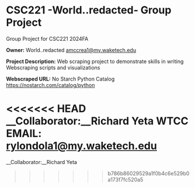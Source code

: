 # CSC221 -World..redacted- Group Project
Group Project for CSC221 2024FA

__Owner:__ World..redacted <amccrea1@my.waketech.edu>

__Project Description:__ Web scraping project to demonstrate skills in writing Webscraping scripts and visualizations

__Webscraped URL:__ No Starch Python Catalog https://nostarch.com/catalog/python

<<<<<<< HEAD
__Collaborator:__Richard Yeta WTCC EMAIL: rylondola1@my.waketech.edu
=======
__Collaborator:__Richard Yeta
>>>>>>> b786b86029529a1f0b4c6e529b0a173f7fc520a5
